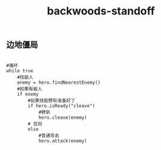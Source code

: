 ﻿---
layout: default
title: backwoods-standoff
---
## 边地僵局
```

#循环
while true        
    #找敌人
    enemy = hero.findNearestEnemy()
    #如果有敌人
    if enemy    
        #如果技能劈斩准备好了
        if hero.isReady("cleave")
            #劈斩
            hero.cleave(enemy)
        # 否则
        else
            #普通攻击
            hero.attack(enemy)

```
